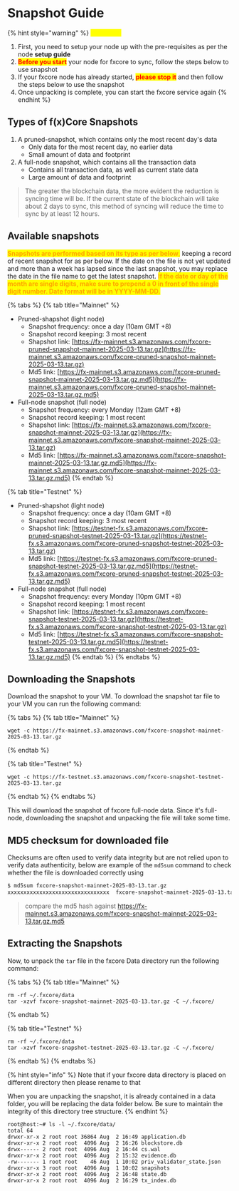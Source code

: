 # Snapshot Guide

{% hint style="warning" %}
<mark style="color:yellow;">**WARNING**</mark>

1. First, you need to setup your node up with the pre-requisites as per the node **setup guide**
2. <mark style="color:red;">**Before you start**</mark> your node for fxcore to sync, follow the steps below to use snapshot
3. If your fxcore node has already started, <mark style="color:red;">**please stop it**</mark> and then follow the steps below to use the snapshot
4. Once unpacking is complete, you can start the fxcore service again
{% endhint %}

## Types of f(x)Core Snapshots

1. A pruned-snapshot, which contains only the most recent day's data
   * Only data for the most recent day, no earlier data
   * Small amount of data and footprint
2. A full-node snapshot, which contains all the transaction data
   * Contains all transaction data, as well as current state data
   * Large amount of data and footprint

> The greater the blockchain data, the more evident the reduction is syncing time will be. If the current state of the blockchain will take about 2 days to sync, this method of syncing will reduce the time to sync by at least 12 hours.

## Available snapshots

<mark style="color:orange;">**Snapshots are performed based on its type as per below**</mark><mark style="color:orange;">,</mark> keeping a record of recent snapshot for as per below. If the date on the file is not yet updated and more than a week has lapsed since the last snapshot, you may replace the date in the file name to get the latest snapshot. <mark style="color:orange;">**If the date or day of the month are single digits, make sure to prepend a 0 in front of the single digit number. Date format will be in YYYY-MM-DD.**</mark>

{% tabs %}
{% tab title="Mainnet" %}
* Pruned-shapshot (light node)
  * Snapshot frequency: once a day (10am GMT +8)
  * Snapshot record keeping: 3 most recent
  * Shapshot link: [https://fx-mainnet.s3.amazonaws.com/fxcore-pruned-snapshot-mainnet-2025-03-13.tar.gz](https://fx-mainnet.s3.amazonaws.com/fxcore-pruned-snapshot-mainnet-2025-03-13.tar.gz)
  * Md5 link: [https://fx-mainnet.s3.amazonaws.com/fxcore-pruned-snapshot-mainnet-2025-03-13.tar.gz.md5](https://fx-mainnet.s3.amazonaws.com/fxcore-pruned-snapshot-mainnet-2025-03-13.tar.gz.md5)
* Full-node snapshot (full node)
  * Snapshot frequency: every Monday (12am GMT +8)
  * Snapshot record keeping: 1 most recent
  * Shapshot link: [https://fx-mainnet.s3.amazonaws.com/fxcore-snapshot-mainnet-2025-03-13.tar.gz](https://fx-mainnet.s3.amazonaws.com/fxcore-snapshot-mainnet-2025-03-13.tar.gz)
  * Md5 link: [https://fx-mainnet.s3.amazonaws.com/fxcore-snapshot-mainnet-2025-03-13.tar.gz.md5](https://fx-mainnet.s3.amazonaws.com/fxcore-snapshot-mainnet-2025-03-13.tar.gz.md5)
{% endtab %}

{% tab title="Testnet" %}
* Pruned-shapshot (light node)
  * Snapshot frequency: once a day (10am GMT +8)
  * Snapshot record keeping: 3 most recent
  * Shapshot link: [https://testnet-fx.s3.amazonaws.com/fxcore-pruned-snapshot-testnet-2025-03-13.tar.gz](https://testnet-fx.s3.amazonaws.com/fxcore-pruned-snapshot-testnet-2025-03-13.tar.gz)
  * Md5 link: [https://testnet-fx.s3.amazonaws.com/fxcore-pruned-snapshot-testnet-2025-03-13.tar.gz.md5](https://testnet-fx.s3.amazonaws.com/fxcore-pruned-snapshot-testnet-2025-03-13.tar.gz.md5)
* Full-node snapshot (full node)
  * Snapshot frequency: every Monday (10pm GMT +8)
  * Snapshot record keeping: 1 most recent
  * Shapshot link: [https://testnet-fx.s3.amazonaws.com/fxcore-snapshot-testnet-2025-03-13.tar.gz](https://testnet-fx.s3.amazonaws.com/fxcore-snapshot-testnet-2025-03-13.tar.gz)
  * Md5 link: [https://testnet-fx.s3.amazonaws.com/fxcore-snapshot-testnet-2025-03-13.tar.gz.md5](https://testnet-fx.s3.amazonaws.com/fxcore-snapshot-testnet-2025-03-13.tar.gz.md5)
{% endtab %}
{% endtabs %}

## Downloading the Snapshots

Download the snapshot to your VM. To download the snapshot tar file to your VM you can run the following command:

{% tabs %}
{% tab title="Mainnet" %}
```
wget -c https://fx-mainnet.s3.amazonaws.com/fxcore-snapshot-mainnet-2025-03-13.tar.gz
```
{% endtab %}

{% tab title="Testnet" %}
```
wget -c https://fx-testnet.s3.amazonaws.com/fxcore-snapshot-testnet-2025-03-13.tar.gz
```
{% endtab %}
{% endtabs %}

This will download the snapshot of fxcore full-node data. Since it's full-node, downloading the snapshot and unpacking the file will take some time.

## MD5 checksum for downloaded file

Checksums are often used to verify data integrity but are not relied upon to verify data authenticity, below are example of the `md5sum` command to check whether the file is downloaded correctly using

```bash
$ md5sum fxcore-snapshot-mainnet-2025-03-13.tar.gz
xxxxxxxxxxxxxxxxxxxxxxxxxxxxxxxx  fxcore-snapshot-mainnet-2025-03-13.tar.gz
```

> compare the md5 hash against https://fx-mainnet.s3.amazonaws.com/fxcore-snapshot-mainnet-2025-03-13.tar.gz.md5

## Extracting the Snapshots

Now, to unpack the `tar` file in the fxcore Data directory run the following command:

{% tabs %}
{% tab title="Mainnet" %}
```
rm -rf ~/.fxcore/data
tar -xzvf fxcore-snapshot-mainnet-2025-03-13.tar.gz -C ~/.fxcore/
```
{% endtab %}

{% tab title="Testnet" %}
```
rm -rf ~/.fxcore/data
tar -xzvf fxcore-snapshot-testnet-2025-03-13.tar.gz -C ~/.fxcore/
```
{% endtab %}
{% endtabs %}

{% hint style="info" %}
Note that if your fxcore data directory is placed on different directory then please rename to that

When you are unpacking the snapshot, it is already contained in a data folder, you will be replacing the data folder below. Be sure to maintain the integrity of this directory tree structure.
{% endhint %}

```
root@host:~# ls -l ~/.fxcore/data/
total 64
drwxr-xr-x 2 root root 36864 Aug  2 16:49 application.db
drwxr-xr-x 2 root root  4096 Aug  2 16:26 blockstore.db
drwx------ 2 root root  4096 Aug  2 16:44 cs.wal
drwxr-xr-x 2 root root  4096 Aug  2 15:32 evidence.db
-rw------- 1 root root    46 Aug  1 10:02 priv_validator_state.json
drwxr-xr-x 3 root root  4096 Aug  1 10:02 snapshots
drwxr-xr-x 2 root root  4096 Aug  2 16:48 state.db
drwxr-xr-x 2 root root  4096 Aug  2 16:29 tx_index.db
```
